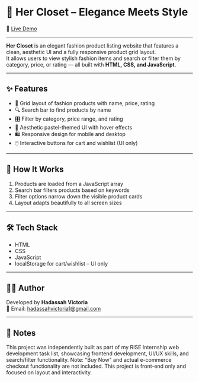 # 👗 Her Closet – Elegance Meets Style

🔗 [Live Demo](https://hadassah-victoria.github.io/Her-Closet---elegance-meets-style/)

---

**Her Closet** is an elegant fashion product listing website that features a clean, aesthetic UI and a fully responsive product grid layout.  
It allows users to view stylish fashion items and search or filter them by category, price, or rating — all built with **HTML, CSS, and JavaScript**.

---

## ✨ Features

- 👗 Grid layout of fashion products with name, price, rating
- 🔍 Search bar to find products by name
- 🎛️ Filter by category, price range, and rating
- 💅 Aesthetic pastel-themed UI with hover effects
- 🛍️ Responsive design for mobile and desktop
- 🖱️ Interactive buttons for cart and wishlist (UI only)

---

## 🔧 How It Works

1. Products are loaded from a JavaScript array  
2. Search bar filters products based on keywords  
3. Filter options narrow down the visible product cards  
4. Layout adapts beautifully to all screen sizes

---

## 🛠 Tech Stack

- HTML  
- CSS  
- JavaScript  
- localStorage for cart/wishlist – UI only

---

## 🙋‍♀️ Author

Developed by **Hadassah Victoria**  
📧 Email: hadassahvictoria1@gmail.com

---

## 📄 Notes

This project was independently built as part of my RISE Internship web development task list, showcasing frontend development, UI/UX skills, and search/filter functionality.
Note: "Buy Now" and actual e-commerce checkout functionality are not included. This project is front-end only and focused on layout and interactivity.
